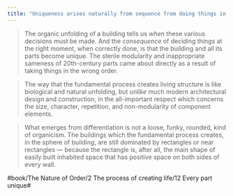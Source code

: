 ```yaml
---
title: "Uniqueness arises naturally from sequence from doing things in the proper order and from the appropriateness of repetition"
---
```


> The organic unfolding of a building tells us *when* these various decisions must be made. And the *consequence* of deciding things at the right moment, when correctly done, is that the building and all its parts become unique. The sterile modularity and inappropriate sameness of 20th-century parts came about directly as a result of taking things in the wrong order.  

> The way that the fundamental process creates living structure is like biological and natural unfolding, but *unlike* much modern architectural design and construction, in the all-important respect which concerns the size, character, repetition, and non-modularity of component elements.  

> What emerges from differentiation is not a loose, funky, rounded, kind of organicism. The buildings which the fundamental process creates, in the sphere of building, are still dominated by rectangles or near rectangles — because the rectangle is, after all, the main shape of easily built inhabited space that has positive space on both sides of every wall.  

#book/The Nature of Order/2 The process of creating life/12 Every part unique#